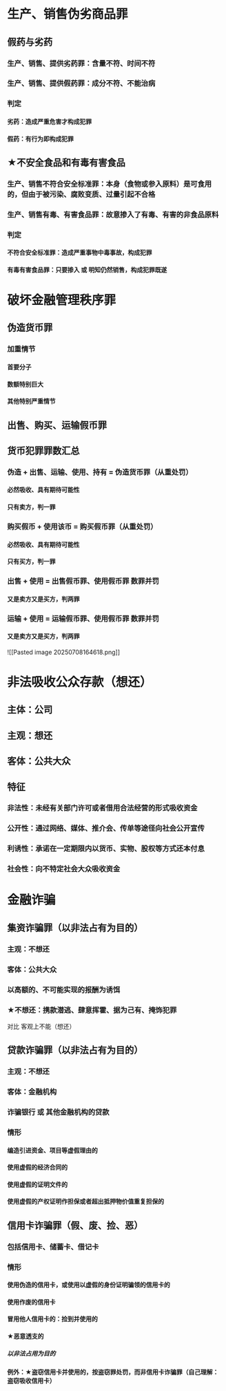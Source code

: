 # 生产、销售伪劣商品罪
## 假药与劣药
### 生产、销售、提供劣药罪：含量不符、时间不符
### 生产、销售、提供假药罪：成分不符、不能治病
### 判定
#### 劣药：造成严重危害才构成犯罪
#### 假药：有行为即构成犯罪
## ★不安全食品和有毒有害食品
### 生产、销售不符合安全标准罪：本身（食物或参入原料）是可食用的，但由于被污染、腐败变质、过量引起不合格
### 生产、销售有毒、有害食品罪：故意掺入了有毒、有害的非食品原料
### 判定
#### 不符合安全标准罪：造成严重事物中毒事故，构成犯罪
#### 有毒有害食品罪：只要掺入 或 明知仍然销售，构成犯罪既遂
# 破坏金融管理秩序罪
## 伪造货币罪
### 加重情节
#### 首要分子
#### 数额特别巨大
#### 其他特别严重情节
## 出售、购买、运输假币罪
## 货币犯罪罪数汇总
### 伪造 + 出售、运输、使用、持有 = 伪造货币罪（从重处罚）
#### 必然吸收、具有期待可能性
#### 只有卖方，判一罪
### 购买假币 + 使用该币 = 购买假币罪（从重处罚）
#### 必然吸收、具有期待可能性
#### 只有买方，判一罪
### 出售 + 使用 = 出售假币罪、使用假币罪 数罪并罚
#### 又是卖方又是买方，判两罪
### 运输 + 使用 = 运输假币罪、使用假币罪 数罪并罚
#### 又是卖方又是买方，判两罪
![[Pasted image 20250708164618.png]]
# 非法吸收公众存款（想还）
## 主体：公司
## 主观：想还
## 客体：公共大众
## 特征
### 非法性：未经有关部门许可或者借用合法经营的形式吸收资金
### 公开性：通过网络、媒体、推介会、传单等途径向社会公开宣传
### 利诱性：承诺在一定期限内以货币、实物、股权等方式还本付息
### 社会性：向不特定社会大众吸收资金
# 金融诈骗
## 集资诈骗罪（以非法占有为目的）
### 主观：不想还
### 客体：公共大众
### 以高额的、不可能实现的报酬为诱饵
### ★不想还：携款潜逃、肆意挥霍、据为己有、掩饰犯罪
对比 客观上不能（想还）
## 贷款诈骗罪（以非法占有为目的）
### 主观：不想还
### 客体：金融机构
### 诈骗银行 或 其他金融机构的贷款
### 情形
#### 编造引进资金、项目等虚假理由的
#### 使用虚假的经济合同的
#### 使用虚假的证明文件的
#### 使用虚假的产权证明作担保或者超出抵押物价值重复担保的
## 信用卡诈骗罪（假、废、捡、恶）
### 包括信用卡、储蓄卡、借记卡
### 情形
#### 使用伪造的信用卡，或使用以虚假的身份证明骗领的信用卡的
#### 使用作废的信用卡
#### 冒用他人信用卡的：捡到并使用的
#### ★恶意透支的
##### 以非法占用为目的
#### 例外：★盗窃信用卡并使用的，按盗窃罪处罚，而非信用卡诈骗罪（自己理解：盗窃吸收信用卡）